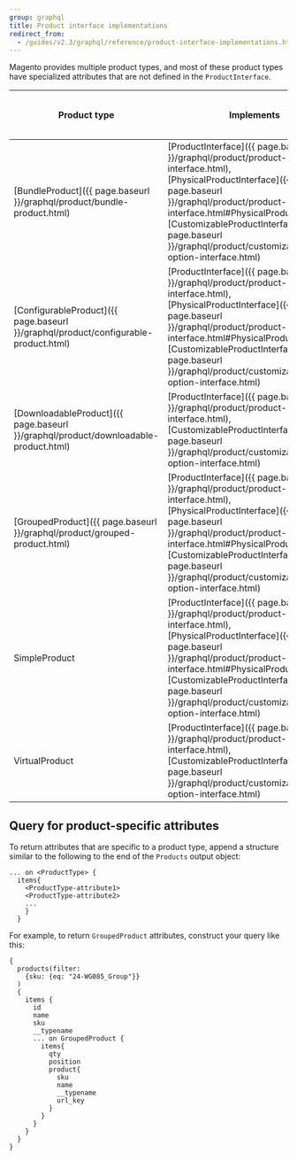 ```yaml
---
group: graphql
title: Product interface implementations
redirect_from:
  - /guides/v2.3/graphql/reference/product-interface-implementations.html
---
```


Magento provides multiple product types, and most of these product types have specialized attributes that are not defined in the `ProductInterface`.

Product type | Implements | Has product-specific attributes?
--- | --- | ---
[BundleProduct]({{ page.baseurl }}/graphql/product/bundle-product.html) | [ProductInterface]({{ page.baseurl }}/graphql/product/product-interface.html), [PhysicalProductInterface]({{ page.baseurl }}/graphql/product/product-interface.html#PhysicalProductInterface), [CustomizableProductInterface]({{ page.baseurl }}/graphql/product/customizable-option-interface.html) | Yes
[ConfigurableProduct]({{ page.baseurl }}/graphql/product/configurable-product.html) | [ProductInterface]({{ page.baseurl }}/graphql/product/product-interface.html), [PhysicalProductInterface]({{ page.baseurl }}/graphql/product/product-interface.html#PhysicalProductInterface), [CustomizableProductInterface]({{ page.baseurl }}/graphql/product/customizable-option-interface.html) | Yes
[DownloadableProduct]({{ page.baseurl }}/graphql/product/downloadable-product.html) | [ProductInterface]({{ page.baseurl }}/graphql/product/product-interface.html),  [CustomizableProductInterface]({{ page.baseurl }}/graphql/product/customizable-option-interface.html)  | Yes
[GroupedProduct]({{ page.baseurl }}/graphql/product/grouped-product.html) | [ProductInterface]({{ page.baseurl }}/graphql/product/product-interface.html), [PhysicalProductInterface]({{ page.baseurl }}/graphql/product/product-interface.html#PhysicalProductInterface), [CustomizableProductInterface]({{ page.baseurl }}/graphql/product/customizable-option-interface.html) | Yes
SimpleProduct | [ProductInterface]({{ page.baseurl }}/graphql/product/product-interface.html), [PhysicalProductInterface]({{ page.baseurl }}/graphql/product/product-interface.html#PhysicalProductInterface), [CustomizableProductInterface]({{ page.baseurl }}/graphql/product/customizable-option-interface.html) | No
VirtualProduct | [ProductInterface]({{ page.baseurl }}/graphql/product/product-interface.html),  [CustomizableProductInterface]({{ page.baseurl }}/graphql/product/customizable-option-interface.html) | No

## Query for product-specific attributes

To return attributes that are specific to a product type, append a structure similar to the following to the end of the `Products` output object:

```text
... on <ProductType> {
  items{
    <ProductType-attribute1>
    <ProductType-attribute2>
    ...
    }
  }
```

For example, to return `GroupedProduct` attributes, construct your query like this:

```text
{
  products(filter:
    {sku: {eq: "24-WG085_Group"}}
  )
  {
    items {
      id
      name
      sku
      __typename
      ... on GroupedProduct {
        items{
          qty
          position
          product{
            sku
            name
            __typename
            url_key
          }
        }
      }
    }
  }
}
```
